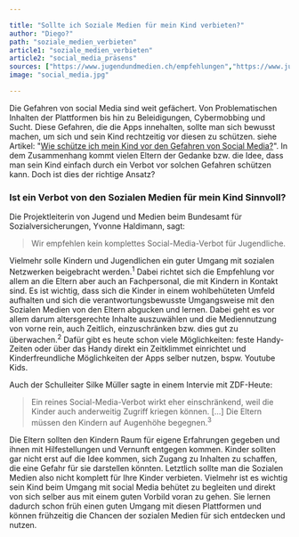 ```yaml
---

title: "Sollte ich Soziale Medien für mein Kind verbieten?"
author: "Diego?"
path: "soziale_medien_verbieten"
article1: "soziale_medien_verbieten"
article2: "social_media_präsens"
sources: ["https://www.jugendundmedien.ch/empfehlungen","https://www.jugendundmedien.ch/empfehlungen/empfehlungen-0-7","https://www.zdf.de/nachrichten/ratgeber/ki-social-media-kinder-handyverbot-schule-100.html"]
image: "social_media.jpg"

---
```

 
Die Gefahren von social Media sind weit gefächert. Von Problematischen Inhalten der Plattformen bis hin zu Beleidigungen, Cybermobbing und Sucht. Diese Gefahren, die die Apps innehalten, sollte man sich bewusst machen, um sich und sein Kind rechtzeitig vor diesen zu schützen. siehe Artikel: "<a href="/article/gefahr_erkennen">Wie schütze ich mein Kind vor den Gefahren von Social Media?</a>".
In dem Zusammenhang kommt vielen Eltern der Gedanke bzw. die Idee, dass man sein Kind einfach durch ein Verbot vor solchen Gefahren schützen kann. Doch ist dies der richtige Ansatz?

### Ist ein Verbot von den Sozialen Medien für mein Kind Sinnvoll? 

Die Projektleiterin von Jugend und Medien beim Bundesamt für Sozialversicherungen, Yvonne Haldimann, sagt: 
> Wir empfehlen kein komplettes Social-Media-Verbot für Jugendliche.

Vielmehr solle Kindern und Jugendlichen ein guter Umgang mit sozialen Netzwerken beigebracht werden.<sup>1</sup> Dabei richtet sich die Empfehlung vor allem an die Eltern aber auch an Fachpersonal, die mit Kindern in Kontakt sind. Es ist wichtig, dass sich die Kinder in einem wohlbehüteten Umfeld aufhalten und sich die verantwortungsbewusste Umgangsweise mit den Sozialen Medien von den Eltern abgucken und lernen. Dabei geht es vor allem darum altersgerechte Inhalte auszuwählen und die Mediennutzung von vorne rein, auch Zeitlich, einzuschränken bzw. dies gut zu überwachen.<sup>2</sup> Dafür gibt es heute schon viele Möglichkeiten: feste Handy-Zeiten oder über das Handy direkt ein Zeitklimmet einrichtet und Kinderfreundliche Möglichkeiten der Apps selber nutzen, bspw. Youtube Kids. 

Auch der Schulleiter Silke Müller sagte in einem Intervie mit ZDF-Heute: 
> Ein reines Social-Media-Verbot wirkt eher einschränkend, weil die Kinder auch anderweitig Zugriff kriegen können. [...] Die Eltern müssen den Kindern auf Augenhöhe begegnen.<sup>3</sup>

Die Eltern sollten den Kindern Raum für eigene Erfahrungen gegeben und ihnen mit Hilfestellungen und Vernunft entgegen kommen. Kinder sollten gar nicht erst auf die Idee kommen, sich Zugang zu Inhalten zu schaffen, die eine Gefahr für sie darstellen könnten. 
Letztlich sollte man die Sozialen Medien also nicht komplett für Ihre Kinder verbieten. Vielmehr ist es wichtig sein Kind beim Umgang mit social Media behütet zu begleiten und direkt von sich selber aus mit einem guten Vorbild voran zu gehen. Sie lernen dadurch schon früh einen guten Umgang mit diesen Plattformen und können frühzeitig die Chancen der sozialen Medien für sich entdecken und nutzen. 